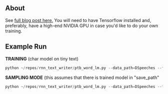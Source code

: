 ## About
See [full blog post here.](http://deeplearningathome.com/2016/10/Text-generation-using-deep-recurrent-neural-networks.html) 
You will need to have Tensorflow installed and, preferably, have a high-end NVIDIA GPU in case you'd like to do your own training.
## Example Run
**TRAINING** (char model on tiny text)
```python
python ~/repos/rnn_text_writer/ptb_word_lm.py --data_path=DSpeeches --file_prefix=dtrump --seed_for_sample="make america" --model=charlarge --save_path=charlarge
```
**SAMPLING MODE** (this assumes that there is trained model in "save_path"
```python
python ~/repos/rnn_text_writer/ptb_word_lm.py --data_path=DSpeeches --file_prefix=dtrump --seed_for_sample="make america" --model=charlarge --save_path=charlarge --sample_mode=True
```